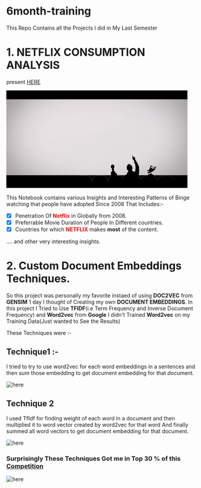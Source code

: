 # 6month-training
This Repo Contains all the Projects I did in My Last Semester

# 1. NETFLIX CONSUMPTION ANALYSIS 
present [HERE](https://www.kaggle.com/sahib12/netflix-analysis)


![here](netflix1.gif)

This Notebook contains various Insights and Interesting Patterns of Binge watching that people have adopted
Since 2008 That Includes:-
- [x] Penetration Of <font color="red">**Netflix**</font> in Globally from 2008.
- [x] Preferrable Movie Duration of People In Different countries.
- [x] Countries for which <font color="red">**NETFLIX**</font> makes **most** of the content.

.... and other very interesting insights.


# 2. Custom Document Embeddings Techniques.

So this project was personally my favorite instaed of using **DOC2VEC** from **GENSIM** 1 day I thought of Creating my own 
**DOCUMENT EMBEDDINGS**.
In this project I Tried to Use **TFIDF**(i.e Term Frequency and Inverse Document Frequency) and **Word2vec** from **Google**
I didn't Trained **Word2vec** on my Training Data(Just wanted to See the Results)

These Techniques were :-

## Technique1 :-
I tried to try to use word2vec for each word embeddings in a sentences and then sum those embedding to get document embedding for that document.

![here](https://lh3.googleusercontent.com/Zc4lDvcto_IHdNYNOaKA5qCaNvQsd6dxuopNvK05K6T6GkGCOA7ErYaxG3GvxuMDBqR-QcvSiEOii5dx4lPCxTIR58g2sDzarwFQUggA8vOROykJqbN4YMyoZu4ySM_Nch4BRrBjawXKzEG0GWHeZMScAEMPnaWmLFYoSlpRDGN26_gwN4rSOEZaNmMCb4YFfwLYaHdiDWTY0IisqSgE_37DIusi8xxE0hXUAdIYmjaQdVscVIWeJlYQf7iQD9eZHzFOHpfq79cBN8k0g-ZE8CxadEysr_HdV3_q6vyqBmUZ4NYi9QYy60wwN27FlKB3au-j-RNdUW_RxXeABXm0fE88_rxl3Zj4-FdCwRaLuXNbh5hhn85DqndwqSGVt09WMQhpudjw3O2yWWpt5hGYNFHHLvhuXNyML4uDMbqpUXM-gGuQQmtJsN0cAaxHeb5ZC-V1WZNDgIpPrybAHYxNkHRwnp5r0sNwBYpd2G5kxbudbX97rUBdgnKA9bYnHR2ZNtPo0s-2JH_II8XvCvzwWN6KFw1eZogTTVJwGpLd3gwXmQLILH6FBTIoFxfXJUlna2iNJt7pkSbO3YOuf_HBN10zmew8pP8Jc3G4_S7HqoGWbmDa4vLxZpnkwtVB_EHtRBqMqGFKHl5W5jOERTR3dsbuL4RycQrJDF19d5ENZS0-1W4udjlwPpknMA1lEjg=w682-h908-no)

## Technique 2
I used TfIdf for finding weight of each word in a document and then multiplied it to word vector created by word2vec for that word
And finally summed all word vectors to get document embedding for that document.

![here](https://lh3.googleusercontent.com/95qatVb0QyAX1Az379DXBtriuNL1aJI8kOz4WFVjIqK4uSemZ-7gCrQxOBmMT4CKmNKWSnbNx_sFuH4ksq1KG7DCCXwpAQB8XgRmrqjqyffL__7xes1ZnUUXwUPcxzmP5_d9PnLRSu7skqbtX-ic5GWPnxGsFI_fFte5g4C4drXel0821NTMQKnHDnSSlql4JFZwhdv7keB89wKR727-nmxZBCySn0P5PMks0XFB_Lr7m4DqwGz6v1O7Y6ndC5HzJvWJH_-4etQkxm84LP5vQK8M6UEGf49T8DC5-iXZ-XaT9-W5qn0j3AbgXvADBfcSSNplcYILm4j0AsKQVIkkfcYSM11usLMbUhW_2poYgRdHl3NILgNIzAKEzPTzYx2-M_dZPyeQj6XL0BY4JRD_gdMNj5F01kKK67Eumj7HTQ2_GVNudI3z7X-MY28ahfVIJ2Z7MwVphC4aGdkyYzv8D8W90IVLFa2G3MYVpRyRcpcb3eZtVjfcJLLKhwZXzZfryuVq4-eVAb-HpiaQJQ2DdVuTx400WewhMZeiKHrHCld-6fVtgbN8_9xfctTDlfqVgyurDukpNBUdTwsEXT0vEUXSRsP2POrs6l1s1eql8LL8wI1RC5Hz5sD4UoWX2O4JllYTPAfSB9Kok504C_354Ybm1AdtPgZ74QAIuuSfCWXkrVXquip7MYW0UTBWJX8=w682-h908-no)



### Surprisingly These Techniques Got me in Top 30 % of this [Competition](https://www.kaggle.com/c/nlp-getting-started)


![here](https://cdn.memegenerator.es/imagenes/memes/full/3/25/3254012.jpg)
